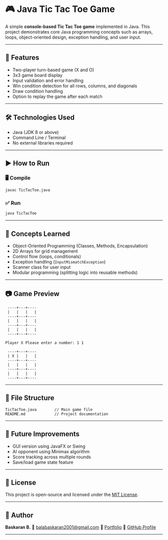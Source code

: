 # 🎮 Java Tic Tac Toe Game

A simple **console-based Tic Tac Toe game** implemented in Java. This project demonstrates core Java programming concepts such as arrays, loops, object-oriented design, exception handling, and user input.

---

## 📌 Features

- Two-player turn-based game (X and O)
- 3x3 game board display
- Input validation and error handling
- Win condition detection for all rows, columns, and diagonals
- Draw condition handling
- Option to replay the game after each match

---

## 🛠 Technologies Used

- Java (JDK 8 or above)
- Command Line / Terminal
- No external libraries required

---

## ▶️ How to Run

### 🖥️ Compile

```bash
javac TicTacToe.java
````

### ✅ Run

```bash
java TicTacToe
```

---

## 🧠 Concepts Learned

* Object-Oriented Programming (Classes, Methods, Encapsulation)
* 2D Arrays for grid management
* Control flow (loops, conditionals)
* Exception handling (`InputMismatchException`)
* Scanner class for user input
* Modular programming (splitting logic into reusable methods)

---

## 📷 Game Preview

```
 ----+---+----
 |   |   |   | 
 ----+---+----
 |   |   |   | 
 ----+---+----
 |   |   |   | 
 ----+---+----

Player X Please enter a number: 1 1

 ----+---+----
 | X |   |   | 
 ----+---+----
 |   |   |   | 
 ----+---+----
 |   |   |   | 
 ----+---+----
```

---

## 📁 File Structure

```
TicTacToe.java        // Main game file
README.md             // Project documentation
```

---

## 🔄 Future Improvements

* GUI version using JavaFX or Swing
* AI opponent using Minimax algorithm
* Score tracking across multiple rounds
* Save/load game state feature

---

## 📄 License

This project is open-source and licensed under the [MIT License](LICENSE).

---

## 🙌 Author

**Baskaran B.**
📧 [balabaskaran2001@gmail.com](mailto:balabaskaran2001@gmail.com)
🔗 [Portfolio](https://baskaran01.github.io/baskaran_portfolio/)
🐙 [GitHub Profile](https://github.com/baskaran01)

---
